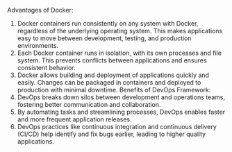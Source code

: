 Advantages of Docker:
1. Docker containers run consistently on any system with Docker, regardless of the underlying operating system. This makes applications easy to move between development, testing, and production environments.
2. Each Docker container runs in isolation, with its own processes and file system. This prevents conflicts between applications and ensures consistent behavior.
3. Docker allows building and deployment of applications quickly and easily. Changes can be packaged in containers and deployed to production with minimal downtime.
Benefits of DevOps Framework:
1. DevOps breaks down silos between development and operations teams, fostering better communication and collaboration.
2. By automating tasks and streamlining processes, DevOps enables faster and more frequent application releases.
3. DevOps practices like continuous integration and continuous delivery (CI/CD) help identify and fix bugs earlier, leading to higher quality applications.